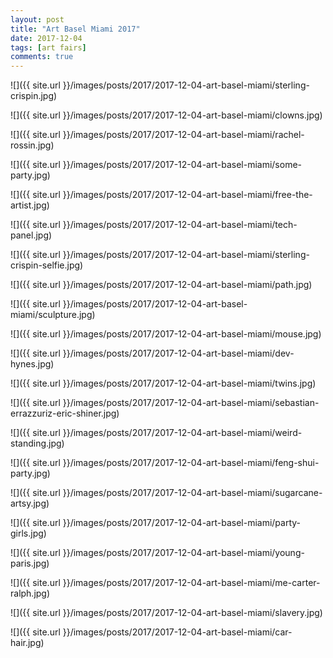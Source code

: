 ```yaml
---
layout: post
title: "Art Basel Miami 2017"
date: 2017-12-04
tags: [art fairs]
comments: true
---
```

![]({{ site.url }}/images/posts/2017/2017-12-04-art-basel-miami/sterling-crispin.jpg)

![]({{ site.url }}/images/posts/2017/2017-12-04-art-basel-miami/clowns.jpg)

![]({{ site.url }}/images/posts/2017/2017-12-04-art-basel-miami/rachel-rossin.jpg)

![]({{ site.url }}/images/posts/2017/2017-12-04-art-basel-miami/some-party.jpg)

![]({{ site.url }}/images/posts/2017/2017-12-04-art-basel-miami/free-the-artist.jpg)

![]({{ site.url }}/images/posts/2017/2017-12-04-art-basel-miami/tech-panel.jpg)

![]({{ site.url }}/images/posts/2017/2017-12-04-art-basel-miami/sterling-crispin-selfie.jpg)

![]({{ site.url }}/images/posts/2017/2017-12-04-art-basel-miami/path.jpg)

![]({{ site.url }}/images/posts/2017/2017-12-04-art-basel-miami/sculpture.jpg)

![]({{ site.url }}/images/posts/2017/2017-12-04-art-basel-miami/mouse.jpg)

![]({{ site.url }}/images/posts/2017/2017-12-04-art-basel-miami/dev-hynes.jpg)

![]({{ site.url }}/images/posts/2017/2017-12-04-art-basel-miami/twins.jpg)

![]({{ site.url }}/images/posts/2017/2017-12-04-art-basel-miami/sebastian-errazzuriz-eric-shiner.jpg)

![]({{ site.url }}/images/posts/2017/2017-12-04-art-basel-miami/weird-standing.jpg)

![]({{ site.url }}/images/posts/2017/2017-12-04-art-basel-miami/feng-shui-party.jpg)

![]({{ site.url }}/images/posts/2017/2017-12-04-art-basel-miami/sugarcane-artsy.jpg)

![]({{ site.url }}/images/posts/2017/2017-12-04-art-basel-miami/party-girls.jpg)

![]({{ site.url }}/images/posts/2017/2017-12-04-art-basel-miami/young-paris.jpg)

![]({{ site.url }}/images/posts/2017/2017-12-04-art-basel-miami/me-carter-ralph.jpg)

![]({{ site.url }}/images/posts/2017/2017-12-04-art-basel-miami/slavery.jpg)

![]({{ site.url }}/images/posts/2017/2017-12-04-art-basel-miami/car-hair.jpg)

